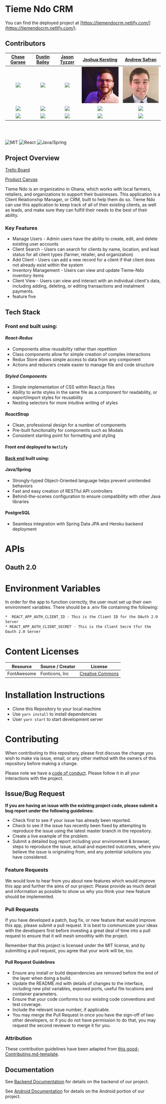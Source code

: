 # Tieme Ndo CRM

You can find the deployed project at [https://tiemendocrm.netlify.com/](https://tiemendocrm.netlify.com/).

## Contributors



|                                       [Chase Garsee](https://github.com/chasegarsee)                                        |                                       [Dustin Bailey](https://github.com/dgbailey)                                        |                                       [Jason Tyzzer](https://github.com/JTyzz)                                        |                                       [Joshua Kersting](https://github.com/KerstingJ)                                        |                                       [Andrew Safran](https://github.com/AWSafran)                                        |
| :-----------------------------------------------------------------------------------------------------------: | :-----------------------------------------------------------------------------------------------------------: | :-----------------------------------------------------------------------------------------------------------: | :-----------------------------------------------------------------------------------------------------------: | :-----------------------------------------------------------------------------------------------------------: |
|                      [<img src="https://www.dalesjewelers.com/wp-content/uploads/2018/10/placeholder-silhouette-male.png" width = "200" />](https://github.com/chasegarsee)                       |                      [<img src="https://www.dalesjewelers.com/wp-content/uploads/2018/10/placeholder-silhouette-female.png" width = "200" />](https://github.com/dgbailey)                       |                      [<img src="https://www.dalesjewelers.com/wp-content/uploads/2018/10/placeholder-silhouette-male.png" width = "200" />](https://github.com/JTyzz)                       |                      [<img src="./team/Josh.jpg" width = "200" />](https://github.com/KerstingJ)                       |                      [<img src="./team/Andrew.jpg" width = "200" />](https://github.com/AWSafran)                       |
|                 [<img src="https://github.com/favicon.ico" width="15"> ](https://github.com/chasegarsee)                 |            [<img src="https://github.com/favicon.ico" width="15"> ](https://github.com/dgbailey)             |           [<img src="https://github.com/favicon.ico" width="15"> ](https://github.com/JTyzz)            |          [<img src="https://github.com/favicon.ico" width="15"> ](https://github.com/KerstingJ)           |            [<img src="https://github.com/favicon.ico" width="15"> ](https://github.com/AWSafran)             |
| [ <img src="https://static.licdn.com/sc/h/al2o9zrvru7aqj8e1x2rzsrca" width="15"> ](https://www.linkedin.com/) | [ <img src="https://static.licdn.com/sc/h/al2o9zrvru7aqj8e1x2rzsrca" width="15"> ](https://www.linkedin.com/) | [ <img src="https://static.licdn.com/sc/h/al2o9zrvru7aqj8e1x2rzsrca" width="15"> ](https://www.linkedin.com/) | [ <img src="https://static.licdn.com/sc/h/al2o9zrvru7aqj8e1x2rzsrca" width="15"> ](https://www.linkedin.com/in/josh-kersting-86142911b/) | [ <img src="https://static.licdn.com/sc/h/al2o9zrvru7aqj8e1x2rzsrca" width="15"> ](https://www.linkedin.com/in/andrew-safran-5a1432114/) |

<br>
<br>


![MIT](https://img.shields.io/packagist/l/doctrine/orm.svg)
![React](https://img.shields.io/badge/react-v16.7.0--alpha.2-blue.svg)
![Java/Spring](https://img.shields.io/badge/Java/Spring-JDK_11-blue.svg)


## Project Overview

[Trello Board](https://trello.com/b/5Svtzpqc/labs13-agriculture)

[Product Canvas](https://docs.google.com/document/d/1_fGETRF4KUppUkOO7DZxUqPFMrWGGSpBdn_sash6JOA/edit?usp=sharing)

Tieme Ndo is an organizatino in Ghana, which works with local farmers, retailers, and organizations to support their businesses. This application is a Client Relationship Manager, or CRM, built to help them do so. Tieme Ndo can use this application to keep track of all of their existing clients, as well as leads, and make sure they can fulfill their needs to the best of their ability.

### Key Features

-    Manage Users - Admin users have the ability to create, edit, and delete existing user accounts
-    Client Search - Users can search for clients by name, location, and lead status for all client types (farmer, retailer, and organization)
-    Add Client - Users can add a new record for a client if that client does not already exist within the system
-    Inventory Management - Users can view and update Tieme-Ndo inventory items
-    Client View - Users can view and interact with an individual client's data, including adding, deleting, or editing transactions and instalment payments.
-    feature five

## Tech Stack

### Front end built using:

#### _React-Redux_

-    Components allow reusability rather than repetition
-    Class components allow for simple creation of complex interactions
-    Redux Store allows simple access to data from any component
-    Actions and reducers create easier to manage file and code structure

#### _Styled Components_

-    Simple implementation of CSS within React.js files
-    Ability to write styles in the same file as a component for readability, or export/import styles for reusability
-    Nesting selectors for more intuitive writing of styles

#### _ReactStrap_

-    Clean, professional design for a number of components
-    Pre-built funcitonality for components such as Modals
-    Consistent starting point for formatting and styling

#### Front end deployed to `Netlify`

#### [Back end](https://github.com/labs13-agriculture/Tiemendo-Back-End) built using:

#### Java/Spring

-    Strongly-typed Object-Oriented language helps prevent unintended behaviors
-    Fast and easy creation of RESTful API controllers
-    Behind-the-scenes configuration to ensure compatibility with other Java libraries

#### PostgreSQL

-    Seamless integration with Spring Data JPA and Heroku backend deployment

# APIs

## Oauth 2.0



# Environment Variables

In order for the app to function correctly, the user must set up their own environment variables. There should be a .env file containing the following:



    *  REACT_APP_AUTH_CLIENT_ID - This is the Client ID for the OAuth 2.0 Server
    * REACT_APP_AUTH_CLIENT_SECRET - This is the Client Secre tfor the Oauth 2.0 Server

# Content Licenses



| Resource | Source / Creator | License                                                                      |
| -------------- | ---------------- | ---------------------------------------------------------------------------- |
| FontAwesome   | Fonticons, Inc   | [Creative Commons](https://fontawesome.com/license/free) |

# Installation Instructions

- Clone this Repository to your local machine
- Use `yarn install` to install dependencies
- User `yarn start` to start development server


# Contributing

When contributing to this repository, please first discuss the change you wish to make via issue, email, or any other method with the owners of this repository before making a change.

Please note we have a [code of conduct](./CODE_OF_CONDUCT.md). Please follow it in all your interactions with the project.

## Issue/Bug Request
   
 **If you are having an issue with the existing project code, please submit a bug report under the following guidelines:**
 - Check first to see if your issue has already been reported.
 - Check to see if the issue has recently been fixed by attempting to reproduce the issue using the latest master branch in the repository.
 - Create a live example of the problem.
 - Submit a detailed bug report including your environment & browser, steps to reproduce the issue, actual and expected outcomes,  where you believe the issue is originating from, and any potential solutions you have considered.

### Feature Requests

We would love to hear from you about new features which would improve this app and further the aims of our project. Please provide as much detail and information as possible to show us why you think your new feature should be implemented.

### Pull Requests

If you have developed a patch, bug fix, or new feature that would improve this app, please submit a pull request. It is best to communicate your ideas with the developers first before investing a great deal of time into a pull request to ensure that it will mesh smoothly with the project.

Remember that this project is licensed under the MIT license, and by submitting a pull request, you agree that your work will be, too.

#### Pull Request Guidelines

- Ensure any install or build dependencies are removed before the end of the layer when doing a build.
- Update the README.md with details of changes to the interface, including new plist variables, exposed ports, useful file locations and container parameters.
- Ensure that your code conforms to our existing code conventions and test coverage.
- Include the relevant issue number, if applicable.
- You may merge the Pull Request in once you have the sign-off of two other developers, or if you do not have permission to do that, you may request the second reviewer to merge it for you.

### Attribution

These contribution guidelines have been adapted from [this good-Contributing.md-template](https://gist.github.com/PurpleBooth/b24679402957c63ec426).

## Documentation

See [Backend Documentation](https://github.com/labs13-agriculture/Tiemendo-Back-End/blob/master2/README.md) for details on the backend of our project.

See [Android Documentation](https://github.com/labs13-agriculture/android/blob/master/README.md) for details on the Android portion of our project.
